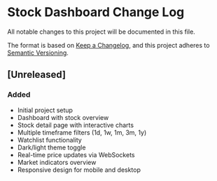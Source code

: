 # Stock Dashboard Change Log

All notable changes to this project will be documented in this file.

The format is based on [Keep a Changelog](https://keepachangelog.com/en/1.0.0/),
and this project adheres to [Semantic Versioning](https://semver.org/spec/v2.0.0.html).

## [Unreleased]

### Added
- Initial project setup
- Dashboard with stock overview
- Stock detail page with interactive charts
- Multiple timeframe filters (1d, 1w, 1m, 3m, 1y)
- Watchlist functionality
- Dark/light theme toggle
- Real-time price updates via WebSockets
- Market indicators overview
- Responsive design for mobile and desktop